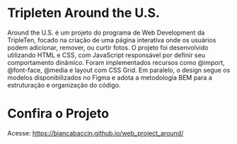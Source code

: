 # Tripleten Around the U.S.

Around the U.S. é um projeto do programa de Web Development da TripleTen, focado na criação de uma página interativa onde os usuários podem adicionar, remover, ou curtir fotos.
O projeto foi desenvolvido utilizando HTML e CSS, com JavaScript responsável por definir seu comportamento dinâmico. Foram implementados recursos como @import, @font-face, @media e layout com CSS Grid. Em paralelo, o design segue os modelos disponibilizados no Figma e adota a metodologia BEM para a estruturação e organização do código.

# Confira o Projeto

Acesse: https://biancabaccin.github.io/web_project_around/
